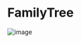 # FamilyTree
![image](https://github.com/user-attachments/assets/2c8d761a-a9eb-4246-95b0-0c900a2ae188)
